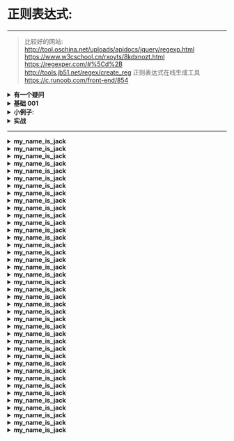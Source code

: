 # 正则表达式:
---
>比较好的网站:
>   http://tool.oschina.net/uploads/apidocs/jquery/regexp.html
>    https://www.w3cschool.cn/rxoyts/8kdxnozt.html
>    https://regexper.com/#%5Cd%2B
>    http://tools.jb51.net/regex/create_reg      正则表达式在线生成工具
>    https://c.runoob.com/front-end/854 






<details>
<summary><b> 有一个疑问 </b></summary>

```  

这里有一段文本, 内容如下:

1023
01:19:14,615 --> 01:19:17,584
我们提供有用的社区劳务
We're providing a valuable community service.

1024
01:19:17,785 --> 01:19:21,449
对报界来说很动听，但我要养家活口的
That's fine for the papers, but I've got a family to feed.

1025
01:19:24,126 --> 01:19:25,650
我们走得太远
We go back a long way.

1026
01:19:26,962 --> 01:19:31,899
我需要这份公路的合同，如果拿不到我就完了
I need this highway contract. I don't get it and I go under. That's a fact.


-------------------------------------------------------------------------------
需求:
现在我要匹配 1023 1024 1025 1026 这些数字
所以正则表达式写成:  
^\d{1,}$

在 VS code 中运行匹配
结果确实是匹配到了, 

但是, 我在那种正则表达式在线测试(网页端),
这个正则表达式就不管用了, 
显示匹配数为 0

好奇怪啊~
同样是正则表达式
为什么一个在软件上就可以匹配得到
在网页版测试中就不管用了呢???

而且, 我发现不是所有的编辑类型的软件都可以匹配得到这个结果...


```
</details>

























<details>
<summary><b>基础 001 </b></summary>

```  

非打印字符: 非打印字符也可以是正则表达式的组成部分。比如说:空格,换行之类的

\ 	将下一个字符标记为一个特殊字符、或一个原义字符、或一个向后引用、或一个八进制转义符
    例如，“n”匹配字符“n”

{n}             表示 n 个字符,	正好n次
{n,m}           表示 n 至 m 个字符 , 至少n，但不超过m次
{m,}	        至少m次

a|b             匹配a或者b  举例: (P|p)ython  匹配 Python或者python


^               行的开头, 举个例子:
                        ^Python 匹配 'The code is Python'  返回 None
                        ^Python 匹配 'Python 3' 返回 'Python'
                ^表示字符串的开头，
                但它还有另外一个含义:
                    当在一组方括号里使用^是，它表示"非"或"排除"的意思，常常用来剔除某个字符
                比如:
                    [^a-zA-Z]+  匹配 runoob 123 GOOGLE 456       ... ,,,  [  ]  0 * & % # @ !      
                    意思是除了大小写, 都符合条件( 包括空格 )


^\d             行的开头必须是数字
$               行的结束,比如:
                        fox$ 匹配 'the aaa xxx xxx fox jump' 返回 None
                        fox$ 匹配 'the aaa xxx xxx fox'      返回 'fox'

\d$             行的结束必须是数字

.               匹配除换行符 \n 之外的任何单字符。要匹配 .  请使用 \.  比如:
                            'P.th.n' 匹配 'Python'
                            'P..hon' 匹配 'Python'

+               一次或多次,至少一个字符,要匹配 + 字符，请使用 \+ , 比如:
                runoo+b，可以匹配 runoob、runooob、runoooooob 等，+ 号代表前面的字符必须至少出现一次（1次或多次）
                对于字符串“oooo”，“o+?”将匹配单个“o”，而“o+”将匹配所有“o”

*               零次或更多次 任意个字符,包括0个, 要匹配 * 字符，请使用 \*。 比如:
                runoo*b，可以匹配 runob、runoob、runoooooob 等，* 号代表字符可以不出现，也可以出现一次或者多次（0次、或1次、或多次）

?               一次或根本不 ,表示0个或者1个字符,比如:
                                colou?r 可以匹配 color 或者 colour，? 问号代表前面的字符最多只可以出现一次（0次、或1次）

\b              匹配 字边界,
                举例: \bcorn\b 匹配 coen 返回 true
                      \bcorn\b 匹配 corner 返回 None
                \b 被称为词边界字符快捷方式

\B              \b的取反
                corn\B 匹配 corner 返回 corn
                corn\B 匹配 corn   返回 None

\n              匹配一个换行符。串行“\\”匹配“\”而“\(”则匹配“(”
\r 	            匹配一个回车符  等价于 \x0d 和 \cM
\d              匹配数字字符串,也就是 [0-9]
\D              匹配非数字字符串 也就是 [^0-9]
\s              匹配任何空白字符,比如:空格,制表符,换行符等等...也就是 [\f\n\r\t\v]
\S              匹配任何非空白字符,也就是 [^fnrtv]
\W (大)         匹配任何非单词字符,也就是 [^A-Za-z0-9_]
\w (小)         匹配包括下划线的任何单词字符,也就是 [A-Za-z0-9_]   

re.IGNORECASE               不区分大小写

意思等同于的表达式:
+ 等同于 {1,}  意思是:1个或多个
* 等同于{0,}  意思是:0个或多个

限定符用来指定正则表达式的一个给定组件必须要出现多少次才能满足匹配。有 * 或 + 或 ? 或 {n} 或 {n,} 或 {n,m} 共6种


```
</details>










<details>
<summary><b>小例子:</b></summary>

```  

[\d]{3}-[\d]{4}             匹配   866-5306
[\d]{3,4}                   匹配   333 或者 6666
[Pp]ython                   匹配   Python  或者  python
rub[ye]                     匹配   ruby    或者  rube
[abcd]                      括号其中任意一个字母
[0-9] 等同于 [0123456789]   匹配任何数字
[a-z]                       任何小写字母
[A-Z]                       任何大写字母
[A-Za-z0-9]                 任何字母+数字
[^aeiou]                    除了aeiou字母之外的所有字母
[^0-9]                      除了数字之外的字符
{1,}                        指定1次或多次,次数没有上限
[\d]{1,}                    匹配 '1600 c++ java PHP' 返回 1600
[\d]+                       匹配 '1600 xxxxxxxxx'    返回 1600
.+                          匹配 'foo\nbar' 返回 'foo'  像这样的遇到换行符\n停止,因为,正常情况下,不会匹配换行符
.+                          匹配 'foo\nbar' re.dotall 返回 'foo\nbar' 因为:当加上re.dotall时候,就可以匹配换行符\n,

re.search       仅仅返回第一个匹配,比如:re.search(r'\w','Python 3') 返回 P
                                                            re.findall 返回 : ['P','y','t','h','o','n']










要匹配的字符串如下:
<H1>Chapter 1 - 介绍正则表达式</H1>
<div>这是div盒子</div>
<span>这是span标签</span>
<123>这是自定义标签</123>

*、+限定符都是贪婪的，因为它们会尽可能多的匹配文字，只有在它们的后面加上一个? 就可以实现非贪婪或最小匹配
正则表达式有几种模式:
第一种:
    非贪婪模式:如果您只需要匹配开始和结束 H1 标签，下面的非贪婪表达式只匹配 <H1>
    正则表达式 : \<.*?\>
    共找到 8 处匹配：
    <H1>
    </H1>
    <div>
    </div>
    <span>
    </span>
    <123>
    </123>



第二种:
    贪婪模式:下面的表达式匹配从开始小于符号 (<) 到关闭 H1 标记的大于符号 (>) 之间的所有内容
    正则表达式 : \<.*\>
    共找到 4 处匹配：
    <H1>Chapter 1 - 介绍正则表达式</H1>
    <div>这是div盒子</div>
    <span>这是span标签</span>
    <123>这是自定义标签</123>

第三种:
    如果只想匹配开始的 H1 标签，表达式则是：
    正则表达式:   \<\w+?\>
    共找到 4 处匹配：
    <H1>
    <div>
    <span>
    <123>

PS:
   通过在 *、+ 或 ? 限定符之后放置 ?，该表达式从"贪心"表达式转换为"非贪心"表达式或者最小匹配
   正则表达式在线测试网站: https://c.runoob.com/front-end/854
   注意:Java的正则表达式是双\\来表示转义





正则表达式正向选择:
Windows(?=95|98|NT|2000)  匹配 Windows2000 返回 Windows

正则表达式反向选择:
Windows(?!95|98|NT|2000)  匹配 Windows2333 返回 Windows

(A.*?F)                   匹配 ABCDEFG ABCDEFG ABCDEFG 返回 :
                                                            共找到 3 处匹配：
                                                            ABCDEF
                                                            ABCDEF
                                                            ABCDEF




var str = "Is is the cost of of gasoline going up up";
var patt1 = /\b([a-z]+) \1\b/ig;
document.write(str.match(patt1));

正则表达式后面的全局标记 g 指定将该表达式应用到输入字符串中能够查找到的尽可能多的匹配
表达式的结尾处的不区分大小写 i 标记指定不区分大小写

```
</details>













<details>
<summary><b> 实战 </b></summary>

```  


实战 1:
real  真实的 really  真正地; 事实上 reality  事实; 真实   realize v 实现; 意识到   
需求: 匹配这段文字中所有的汉字(必须是单词形式)
答案:
[\u4e00-\u9fa5]+
匹配结果:
    共找到 7 处匹配：
    真实的
    真正地
    事实上
    事实
    真实
    实现
    意识到       


需求: 匹配这段文字中所有的汉字(必须是单个字的形式)     
答案:
[\u4e00-\u9fa5]
共找到 18 处匹配：
真
实
的
真
正
地
事
实
...



需求: 匹配这段文字中所有的英文字母(必须是字母的形式)
[a-z]
共找到 25 处匹配：
r
e
a
l
r
e
a


需求: 匹配这段文字中所有的英文单词(必须是单词的形式)
[a-z]+
共找到 5 处匹配：
real
really
reality
realize
v


需求: 只匹配 v 这个单独的字母, 单词中的 v 不需要匹配
\bv\b
共找到 1 处匹配：
v

    
    



实战 2:




```
</details>














---
<details>
<summary><b>my_name_is_jack</b></summary>

```  

```
</details>





<details>
<summary><b>my_name_is_jack</b></summary>

```  

```
</details>





<details>
<summary><b>my_name_is_jack</b></summary>

```  

```
</details>





<details>
<summary><b>my_name_is_jack</b></summary>

```  

```
</details>





<details>
<summary><b>my_name_is_jack</b></summary>

```  

```
</details>





<details>
<summary><b>my_name_is_jack</b></summary>

```  

```
</details>





<details>
<summary><b>my_name_is_jack</b></summary>

```  

```
</details>





<details>
<summary><b>my_name_is_jack</b></summary>

```  

```
</details>





<details>
<summary><b>my_name_is_jack</b></summary>

```  

```
</details>





<details>
<summary><b>my_name_is_jack</b></summary>

```  

```
</details>





<details>
<summary><b>my_name_is_jack</b></summary>

```  

```
</details>





<details>
<summary><b>my_name_is_jack</b></summary>

```  

```
</details>





<details>
<summary><b>my_name_is_jack</b></summary>

```  

```
</details>





<details>
<summary><b>my_name_is_jack</b></summary>

```  

```
</details>





<details>
<summary><b>my_name_is_jack</b></summary>

```  

```
</details>





<details>
<summary><b>my_name_is_jack</b></summary>

```  

```
</details>





<details>
<summary><b>my_name_is_jack</b></summary>

```  

```
</details>





<details>
<summary><b>my_name_is_jack</b></summary>

```  

```
</details>





<details>
<summary><b>my_name_is_jack</b></summary>

```  

```
</details>





<details>
<summary><b>my_name_is_jack</b></summary>

```  

```
</details>





<details>
<summary><b>my_name_is_jack</b></summary>

```  

```
</details>





<details>
<summary><b>my_name_is_jack</b></summary>

```  

```
</details>





<details>
<summary><b>my_name_is_jack</b></summary>

```  

```
</details>





<details>
<summary><b>my_name_is_jack</b></summary>

```  

```
</details>





<details>
<summary><b>my_name_is_jack</b></summary>

```  

```
</details>





<details>
<summary><b>my_name_is_jack</b></summary>

```  

```
</details>





<details>
<summary><b>my_name_is_jack</b></summary>

```  

```
</details>





<details>
<summary><b>my_name_is_jack</b></summary>

```  

```
</details>





<details>
<summary><b>my_name_is_jack</b></summary>

```  

```
</details>





<details>
<summary><b>my_name_is_jack</b></summary>

```  

```
</details>





<details>
<summary><b>my_name_is_jack</b></summary>

```  

```
</details>





<details>
<summary><b>my_name_is_jack</b></summary>

```  

```
</details>





<details>
<summary><b>my_name_is_jack</b></summary>

```  

```
</details>





<details>
<summary><b>my_name_is_jack</b></summary>

```  

```
</details>





<details>
<summary><b>my_name_is_jack</b></summary>

```  

```
</details>





<details>
<summary><b>my_name_is_jack</b></summary>

```  

```
</details>





<details>
<summary><b>my_name_is_jack</b></summary>

```  

```
</details>





<details>
<summary><b>my_name_is_jack</b></summary>

```  

```
</details>





<details>
<summary><b>my_name_is_jack</b></summary>

```  

```
</details>





<details>
<summary><b>my_name_is_jack</b></summary>

```  

```
</details>







